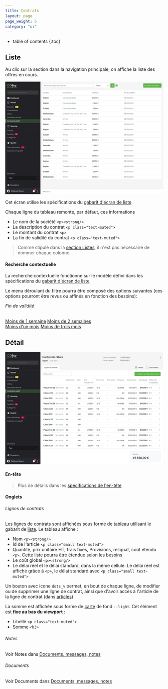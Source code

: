 ```yaml
---
title: Contrats
layout: page
page_weight: 5
category: "ui"
---
```

* table of contents
{:toc}

## Liste ##

Au clic sur la section dans la navigation principale, on affiche la liste des offres en cours.

![ecran](assets/images/7.2-contrats.png)

Cet écran utilise les spécifications du [gabarit d'écran de liste](gabarits.listes.html)

Chaque ligne du tableau remonte, par défaut, ces informations
- Le nom de la société `<p><strong/>`
- La description du contrat `<p class="text-muted">`
- Le montant du contrat `<p>`
- La fin de validité du contrat `<p class="text-muted">`

> Comme stipulé dans la [section Listes](gabarits.listes.html), il n'est pas nécessaire de nommer chaque colonne.

#### Recherche contextuelle ####
La recherche contextuelle fonctionne sur le modèle défini dans les spécifications du [gabarit d'écran de liste](gabarits.listes.html#zone-de-recherchefiltrage-et-actions-principales)

Le menu déroulant du filtre pourra être composé des options suivantes (ces options pourront être revus ou affinés en fonction des besoins):

<div class="dropdown-menu" style="position: static;display: block; float: none; margin-bottom: 1rem;width:18rem;">
  <h6 class="dropdown-header" style="margin-top:0;">Fin de validité</h6>
    <a class="dropdown-item" href="#">Moins de 1 semaine</a>
  <a class="dropdown-item" href="#">Moins de 2 semaines</a>
    <a class="dropdown-item" href="#">Moins d'un mois</a>
	    <a class="dropdown-item" href="#">Moins de trois mois</a>
</div>


## Détail ##

![ecran](assets/images/7.2-contrat.png)

#### En-tête ####

> Plus de détails dans les [spécifications de l'en-tête](gabarits.details#en-tête.html)

#### Onglets ####

###### Lignes de contrats ######

Les lignes de contrats sont affichées sous forme de [tableau](comp.tableaux.html) utilisant le gabarit de [liste](gabarits.listes.html). Le tableau affiche :
- Nom `<p><strong/>`
- Id de l'article `<p class="small text-muted">`
- Quantité, prix unitaire HT, frais fixes, Provisions, reliquat, coût étendu `<p>`. Cette liste pourra être étendue selon les besoins
- Le coût global `<p><strong/>`
- Le délai réel et le délai standard, dans la même cellule. Le délai réel est affiché grâce à `<p>`, le délai standard avec `<p class="small text-muted">`

Un bouton avec icone `dots_v` permet, en bout de chaque ligne, de modifier ou de supprimer une ligne de contrat, ainsi que d'avoir accès à l'article de la ligne de contrat (dans [articles](ui.articles.html))

La somme est affichée sous forme de [carte](https://getbootstrap.com/docs/4.5/components/card/) de fond `--light`. Cet élément est **fixe au bas du viewport** :
- Libellé `<p class="text-muted">`
- Somme `<h3>`

###### Notes ######

Voir Notes dans [Documents, messages, notes](comp.docs-messages-notes.html)

###### Documents ######

Voir Documents dans [Documents, messages, notes](comp.docs-messages-notes.html)

